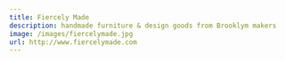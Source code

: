 ```yaml
---
title: Fiercely Made
description: handmade furniture & design goods from Brooklym makers
image: /images/fiercelymade.jpg
url: http://www.fiercelymade.com
---
```

